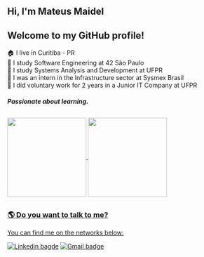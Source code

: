 ## Hi, I'm Mateus Maidel
## Welcome to my GitHub profile!

:house: I live in Curitiba - PR                                                                                  
:school: I study Software Engineering at 42 São Paulo                                                                                              
:school: I study Systems Analysis and Development at UFPR                                                                                        
:office: I was an intern in the Infrastructure sector at Sysmex Brasil                                                                                                  
:raising_hand: I did voluntary work for 2 years in a Junior IT Company at UFPR                                                                      

##### Passionate about learning.  

##

<div>   
  <a href="https://github.com/maidell">
  <img align="center" height="180em" src="https://github-readme-stats.vercel.app/api?username=maidell&show_icons=true&theme=github_dark&border_radius=10%"/>
    <img align="center" height="180em" src="https://github-readme-stats.vercel.app/api/top-langs/?username=maidell&count_private=true&layout=compact&langs_count=9&theme=github_dark&border_radius=10%&count_private=true"/>
  
</div>

##

###  :earth_americas:	Do you want to talk to me? 

You can find me on the networks below:    

[![Linkedin bagde](https://img.shields.io/badge/LinkedIn-0077B5?style=for-the-badge&logo=linkedin&logoColor=white&link=https://br.linkedin.com/in/mateus-maidel?original_referer=https%3A%2F%2Fwww.google.com%2F)](https://br.linkedin.com/in/mateus-maidel?original_referer=https%3A%2F%2Fwww.google.com%2F)
[![Gmail badge](https://img.shields.io/badge/-Mateus_Maidel-c14438?style=for-the-badge&logo=Gmail&logoColor=white&link=mailto:licenca_cuboides.0q@icloud.com)](mailto:licenca_cuboides.0q@icloud.com)

 
